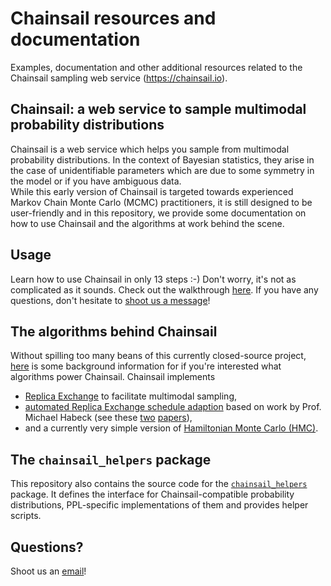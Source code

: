 # Chainsail resources and documentation
Examples, documentation and other additional resources related to the Chainsail sampling web service (https://chainsail.io).

## Chainsail: a web service to sample multimodal probability distributions
Chainsail is a web service which helps you sample from multimodal probability distributions.
In the context of Bayesian statistics, they arise in the case of unidentifiable parameters which are due to some symmetry in the model or if you have ambiguous data.  
While this early version of Chainsail is targeted towards experienced Markov Chain Monte Carlo (MCMC) practitioners, it is still designed to be user-friendly and in this repository, we provide some documentation on how to use Chainsail and the algorithms at work behind the scene.

## Usage
Learn how to use Chainsail in only 13 steps :-)
Don't worry, it's not as complicated as it sounds.
Check out the walkthrough [here](./documentation/walkthrough.md).
If you have any questions, don't hesitate to [shoot us a message](mailto:support@chainsail.io)!

## The algorithms behind Chainsail
Without spilling too many beans of this currently closed-source project, [here](./documentation/algorithms/) is some background information for if you're interested what algorithms power Chainsail.
Chainsail implements
- [Replica Exchange](./documentation/algorithms/replica_exchange.md) to facilitate multimodal sampling,
- [automated Replica Exchange schedule adaption](./documentation/algorithms/schedule_tuning.md) based on work by Prof. Michael Habeck (see these [two](http://proceedings.mlr.press/v22/habeck12.html) [papers](https://arxiv.org/abs/1504.00053)),
- and a currently very simple version of [Hamiltonian Monte Carlo (HMC)](./documentation/algorithms/hmc.md).

## The `chainsail_helpers` package
This repository also contains the source code for the [`chainsail_helpers`](./chainsail_helpers/) package.
It defines the interface for Chainsail-compatible probability distributions, PPL-specific implementations of them and provides helper scripts.


## Questions?
Shoot us an [email](mailto:support@chainsail.io)!
